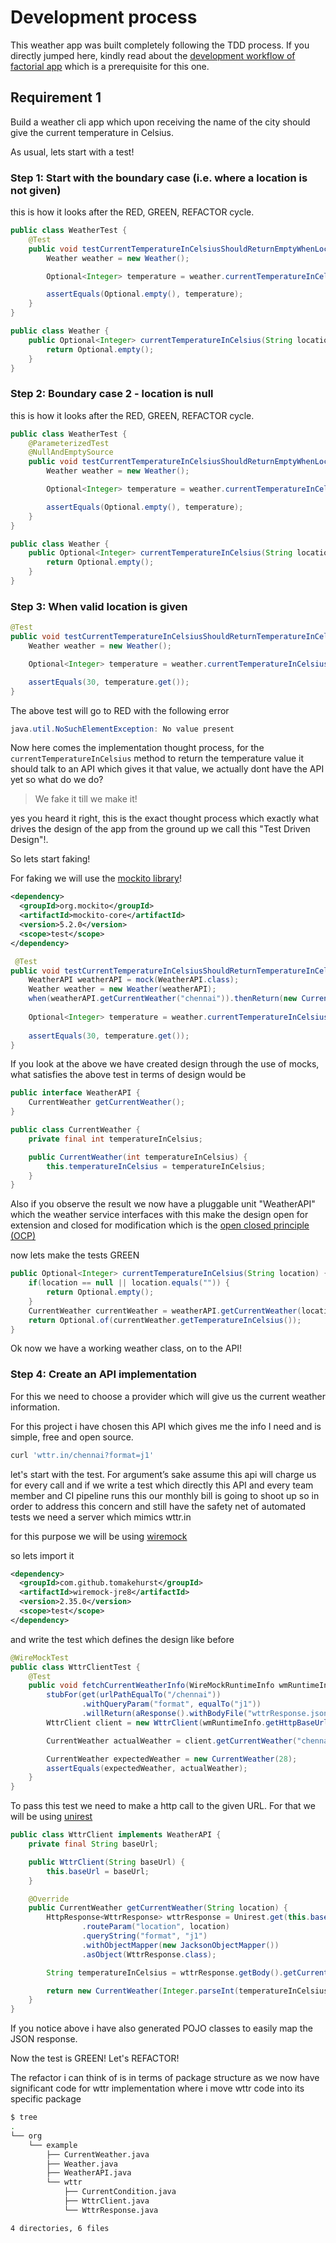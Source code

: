 # Development process

This weather app was built completely following the TDD process. If you directly jumped here, kindly read
about the [development workflow of factorial app](https://github.com/kishaningithub/factorial/blob/main/DEVELOPMENT_PROCESS.md)
which is a prerequisite for this one.


## Requirement 1

Build a weather cli app which upon receiving the name of the city should give the current temperature in Celsius.

As usual, lets start with a test!

### Step 1: Start with the boundary case (i.e. where a location is not given)

this is how it looks after the RED, GREEN, REFACTOR cycle.

```java
public class WeatherTest {
    @Test
    public void testCurrentTemperatureInCelsiusShouldReturnEmptyWhenLocationIsEmpty() {
        Weather weather = new Weather();

        Optional<Integer> temperature = weather.currentTemperatureInCelsius("");

        assertEquals(Optional.empty(), temperature);
    }
}
```

```java
public class Weather {
    public Optional<Integer> currentTemperatureInCelsius(String location) {
        return Optional.empty();
    }
}
```

### Step 2: Boundary case 2 - location is null

this is how it looks after the RED, GREEN, REFACTOR cycle.

```java
public class WeatherTest {
    @ParameterizedTest
    @NullAndEmptySource
    public void testCurrentTemperatureInCelsiusShouldReturnEmptyWhenLocationIsEmpty(String location) {
        Weather weather = new Weather();

        Optional<Integer> temperature = weather.currentTemperatureInCelsius(location);

        assertEquals(Optional.empty(), temperature);
    }
}
```

```java
public class Weather {
    public Optional<Integer> currentTemperatureInCelsius(String location) {
        return Optional.empty();
    }
}
```

### Step 3: When valid location is given

```java
@Test
public void testCurrentTemperatureInCelsiusShouldReturnTemperatureInCelsiusWhenLocationIsGiven(){
    Weather weather = new Weather();

    Optional<Integer> temperature = weather.currentTemperatureInCelsius("chennai");

    assertEquals(30, temperature.get());
}
```

The above test will go to RED with the following error 

```java
java.util.NoSuchElementException: No value present
```

Now here comes the implementation thought process, for the `currentTemperatureInCelsius` method to return the temperature
value it should talk to an API which gives it that value, we actually dont have the API yet so what do we do? 

> We fake it till we make it!

yes you heard it right, this is the exact thought process which exactly what drives the design 
of the app from the ground up we call this "Test Driven Design"!.

So lets start faking!

For faking we will use the [mockito library](https://site.mockito.org/)!

```xml
<dependency>
  <groupId>org.mockito</groupId>
  <artifactId>mockito-core</artifactId>
  <version>5.2.0</version>
  <scope>test</scope>
</dependency>
```

```java
 @Test
public void testCurrentTemperatureInCelsiusShouldReturnTemperatureInCelsiusWhenLocationIsGiven(){
    WeatherAPI weatherAPI = mock(WeatherAPI.class);
    Weather weather = new Weather(weatherAPI);
    when(weatherAPI.getCurrentWeather("chennai")).thenReturn(new CurrentWeather(30));
    
    Optional<Integer> temperature = weather.currentTemperatureInCelsius("chennai");
    
    assertEquals(30, temperature.get());
}
```

If you look at the above we have created design through the use of mocks, what satisfies the above test in terms of design would be

```java
public interface WeatherAPI {
    CurrentWeather getCurrentWeather();
}
```

```java
public class CurrentWeather {
    private final int temperatureInCelsius;

    public CurrentWeather(int temperatureInCelsius) {
        this.temperatureInCelsius = temperatureInCelsius;
    }
}
```

Also if you observe the result we now have a pluggable unit "WeatherAPI" which the weather service interfaces with
this make the design open for extension and closed for modification which is the [open closed principle (OCP)](https://stackify.com/solid-design-open-closed-principle/)

now lets make the tests GREEN

```java
public Optional<Integer> currentTemperatureInCelsius(String location) {
    if(location == null || location.equals("")) {
        return Optional.empty();
    }
    CurrentWeather currentWeather = weatherAPI.getCurrentWeather(location);
    return Optional.of(currentWeather.getTemperatureInCelsius());
}
```

Ok now we have a working weather class, on to the API!


### Step 4: Create an API implementation

For this we need to choose a provider which will give us the current weather information.

For this project i have chosen this API which gives me the info I need and is simple, free and open source.

```bash
curl 'wttr.in/chennai?format=j1'
```

let's start with the test. For argument’s sake assume this api will charge us for every call and if we write a
test which directly this API and every team member and CI pipeline runs this our monthly bill is going to shoot up
so in order to address this concern and still have the safety net of automated tests we need a server which mimics 
wttr.in

for this purpose we will be using [wiremock](https://wiremock.org/)

so lets import it

```xml
<dependency>
  <groupId>com.github.tomakehurst</groupId>
  <artifactId>wiremock-jre8</artifactId>
  <version>2.35.0</version>
  <scope>test</scope>
</dependency>
```

and write the test which defines the design like before

```java
@WireMockTest
public class WttrClientTest {
    @Test
    public void fetchCurrentWeatherInfo(WireMockRuntimeInfo wmRuntimeInfo) {
        stubFor(get(urlPathEqualTo("/chennai"))
                .withQueryParam("format", equalTo("j1"))
                .willReturn(aResponse().withBodyFile("wttrResponse.json")));
        WttrClient client = new WttrClient(wmRuntimeInfo.getHttpBaseUrl());

        CurrentWeather actualWeather = client.getCurrentWeather("chennai");

        CurrentWeather expectedWeather = new CurrentWeather(28);
        assertEquals(expectedWeather, actualWeather);
    }
}
```

To pass this test we need to make a http call to the given URL. For that we will be using [unirest](https://kong.github.io/unirest-java/)

```java
public class WttrClient implements WeatherAPI {
    private final String baseUrl;

    public WttrClient(String baseUrl) {
        this.baseUrl = baseUrl;
    }

    @Override
    public CurrentWeather getCurrentWeather(String location) {
        HttpResponse<WttrResponse> wttrResponse = Unirest.get(this.baseUrl + "/{location}")
                .routeParam("location", location)
                .queryString("format", "j1")
                .withObjectMapper(new JacksonObjectMapper())
                .asObject(WttrResponse.class);

        String temperatureInCelsius = wttrResponse.getBody().getCurrentCondition().get(0).getTemperatureInCelsius();

        return new CurrentWeather(Integer.parseInt(temperatureInCelsius));
    }
}
```

If you notice above i have also generated POJO classes to easily map the JSON response.

Now the test is GREEN! Let's REFACTOR!

The refactor i can think of is in terms of package structure as we now have significant code for wttr implementation where
i move wttr code into its specific package

```bash
$ tree
.
└── org
    └── example
        ├── CurrentWeather.java
        ├── Weather.java
        ├── WeatherAPI.java
        └── wttr
            ├── CurrentCondition.java
            ├── WttrClient.java
            └── WttrResponse.java

4 directories, 6 files
```
